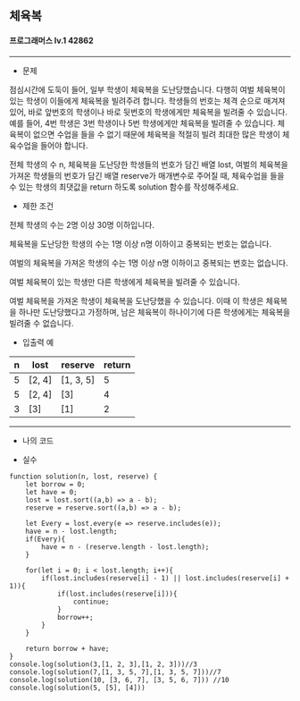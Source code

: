 ## 체육복
#### 프로그래머스 lv.1 42862
------
* 문제

점심시간에 도둑이 들어, 일부 학생이 체육복을 도난당했습니다. 다행히 여벌 체육복이 있는 학생이 이들에게 체육복을 빌려주려 합니다. 학생들의 번호는 체격 순으로 매겨져 있어, 바로 앞번호의 학생이나 바로 뒷번호의 학생에게만 체육복을 빌려줄 수 있습니다. 예를 들어, 4번 학생은 3번 학생이나 5번 학생에게만 체육복을 빌려줄 수 있습니다. 체육복이 없으면 수업을 들을 수 없기 때문에 체육복을 적절히 빌려 최대한 많은 학생이 체육수업을 들어야 합니다.

전체 학생의 수 n, 체육복을 도난당한 학생들의 번호가 담긴 배열 lost, 여벌의 체육복을 가져온 학생들의 번호가 담긴 배열 reserve가 매개변수로 주어질 때, 체육수업을 들을 수 있는 학생의 최댓값을 return 하도록 solution 함수를 작성해주세요.


* 제한 조건

전체 학생의 수는 2명 이상 30명 이하입니다.

체육복을 도난당한 학생의 수는 1명 이상 n명 이하이고 중복되는 번호는 없습니다.

여벌의 체육복을 가져온 학생의 수는 1명 이상 n명 이하이고 중복되는 번호는 없습니다.

여벌 체육복이 있는 학생만 다른 학생에게 체육복을 빌려줄 수 있습니다.

여벌 체육복을 가져온 학생이 체육복을 도난당했을 수 있습니다. 이때 이 학생은 체육복을 하나만 도난당했다고 가정하며, 남은 체육복이 하나이기에 다른 학생에게는 체육복을 빌려줄 수 없습니다.

* 입출력 예

|n|lost|reserve|return|
|--|--|------|-------|
|5|[2, 4]|[1, 3, 5]|5|
|5|[2, 4]|[3]|4|
|3|[3]|[1]|2|

-----

* 나의 코드



* 실수
```
function solution(n, lost, reserve) {
    let borrow = 0;
    let have = 0;
    lost = lost.sort((a,b) => a - b);
    reserve = reserve.sort((a,b) => a - b);
    
    let Every = lost.every(e => reserve.includes(e));
    have = n - lost.length;
    if(Every){
        have = n - (reserve.length - lost.length);
    }
    
    for(let i = 0; i < lost.length; i++){
        if(lost.includes(reserve[i] - 1) || lost.includes(reserve[i] + 1)){
            if(lost.includes(reserve[i])){
                continue;
            }
            borrow++;
        }
    }
    
    return borrow + have;
}
console.log(solution(3,[1, 2, 3],[1, 2, 3]))//3
console.log(solution(7,[1, 3, 5, 7],[1, 3, 5, 7]))//7
console.log(solution(10, [3, 6, 7], [3, 5, 6, 7])) //10
console.log(solution(5, [5], [4]))
```